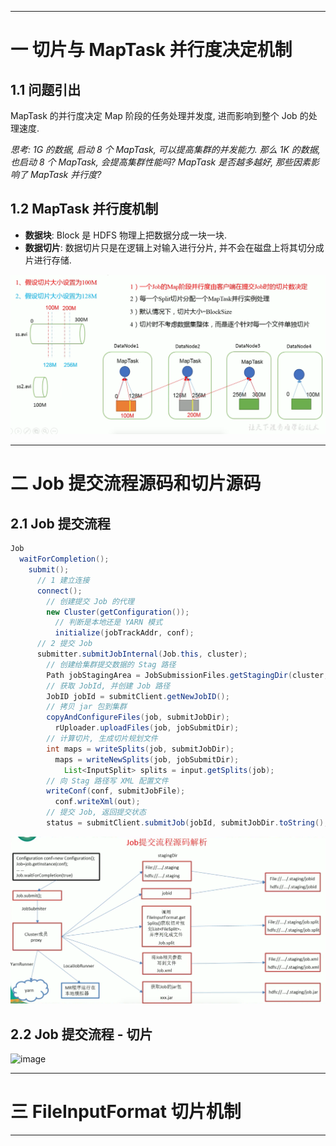 


---

# 一 切片与 MapTask 并行度决定机制

## 1.1 问题引出

MapTask 的并行度决定 Map 阶段的任务处理并发度, 进而影响到整个 Job 的处理速度.

_思考: 1G 的数据, 启动 8 个 MapTask, 可以提高集群的并发能力. 那么 1K 的数据, 也启动 8 个 MapTask, 会提高集群性能吗? MapTask 是否越多越好, 那些因素影响了 MapTask 并行度?_

## 1.2 MapTask 并行度机制

- __数据块__: Block 是 HDFS 物理上把数据分成一块一块.
- __数据切片__: 数据切片只是在逻辑上对输入进行分片, 并不会在磁盘上将其切分成片进行存储.

![image](https://github.com/zozospider/note/blob/master/data-system/Hadoop/Hadoop-video1-MapReduce%E6%A1%86%E6%9E%B6%E5%8E%9F%E7%90%86-InputFormat%E6%95%B0%E6%8D%AE%E8%BE%93%E5%85%A5/%E6%95%B0%E6%8D%AE%E5%88%87%E7%89%87%E4%B8%8EMapTask%E5%B9%B6%E8%A1%8C%E5%BA%A6%E5%86%B3%E5%AE%9A%E6%9C%BA%E5%88%B6.png?raw=true)

---

# 二 Job 提交流程源码和切片源码

## 2.1 Job 提交流程

```java
Job
  waitForCompletion();
    submit();
      // 1 建立连接
      connect();
        // 创建提交 Job 的代理
        new Cluster(getConfiguration());
          // 判断是本地还是 YARN 模式
          initialize(jobTrackAddr, conf);
      // 2 提交 Job
      submitter.submitJobInternal(Job.this, cluster);
        // 创建给集群提交数据的 Stag 路径
        Path jobStagingArea = JobSubmissionFiles.getStagingDir(cluster, conf);
        // 获取 JobId, 并创建 Job 路径
        JobID jobId = submitClient.getNewJobID();
        // 拷贝 jar 包到集群
        copyAndConfigureFiles(job, submitJobDir);
          rUploader.uploadFiles(job, jobSubmitDir);
        // 计算切片, 生成切片规划文件
        int maps = writeSplits(job, submitJobDir);
          maps = writeNewSplits(job, jobSubmitDir);
            List<InputSplit> splits = input.getSplits(job);
        // 向 Stag 路径写 XML 配置文件
        writeConf(conf, submitJobFile);
          conf.writeXml(out);
        // 提交 Job, 返回提交状态
        status = submitClient.submitJob(jobId, submitJobDir.toString(), job.getCredentials());
```

![image](https://github.com/zozospider/note/blob/master/data-system/Hadoop/Hadoop-video1-MapReduce%E6%A1%86%E6%9E%B6%E5%8E%9F%E7%90%86-InputFormat%E6%95%B0%E6%8D%AE%E8%BE%93%E5%85%A5/Job%E6%8F%90%E4%BA%A4%E6%B5%81%E7%A8%8B%E6%BA%90%E7%A0%81%E8%A7%A3%E6%9E%90.png?raw=true)

## 2.2 Job 提交流程 - 切片

![image]()

---

# 三 FileInputFormat 切片机制

---
